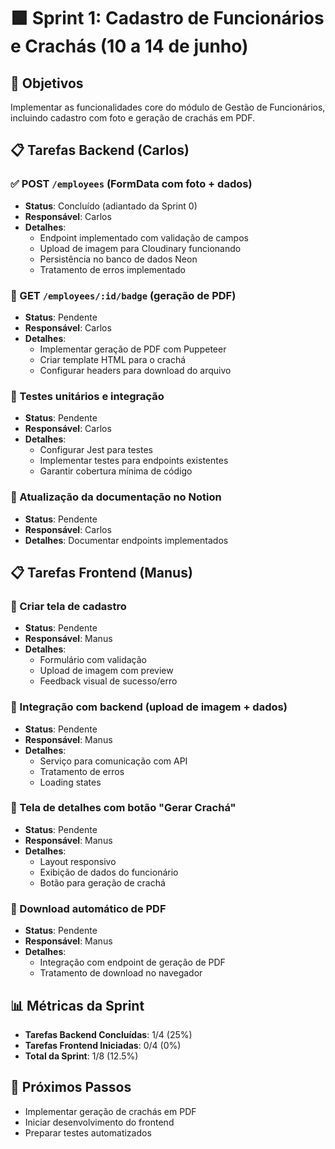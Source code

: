 # 🟩 Sprint 1: Cadastro de Funcionários e Crachás (10 a 14 de junho)

## 🎯 Objetivos
Implementar as funcionalidades core do módulo de Gestão de Funcionários, incluindo cadastro com foto e geração de crachás em PDF.

## 📋 Tarefas Backend (Carlos)

### ✅ POST `/employees` (FormData com foto + dados)
- **Status**: Concluído (adiantado da Sprint 0)
- **Responsável**: Carlos
- **Detalhes**:
  - Endpoint implementado com validação de campos
  - Upload de imagem para Cloudinary funcionando
  - Persistência no banco de dados Neon
  - Tratamento de erros implementado

### 🔄 GET `/employees/:id/badge` (geração de PDF)
- **Status**: Pendente
- **Responsável**: Carlos
- **Detalhes**:
  - Implementar geração de PDF com Puppeteer
  - Criar template HTML para o crachá
  - Configurar headers para download do arquivo

### 🔄 Testes unitários e integração
- **Status**: Pendente
- **Responsável**: Carlos
- **Detalhes**:
  - Configurar Jest para testes
  - Implementar testes para endpoints existentes
  - Garantir cobertura mínima de código

### 🔄 Atualização da documentação no Notion
- **Status**: Pendente
- **Responsável**: Carlos
- **Detalhes**: Documentar endpoints implementados

## 📋 Tarefas Frontend (Manus)

### 🔄 Criar tela de cadastro
- **Status**: Pendente
- **Responsável**: Manus
- **Detalhes**:
  - Formulário com validação
  - Upload de imagem com preview
  - Feedback visual de sucesso/erro

### 🔄 Integração com backend (upload de imagem + dados)
- **Status**: Pendente
- **Responsável**: Manus
- **Detalhes**:
  - Serviço para comunicação com API
  - Tratamento de erros
  - Loading states

### 🔄 Tela de detalhes com botão "Gerar Crachá"
- **Status**: Pendente
- **Responsável**: Manus
- **Detalhes**:
  - Layout responsivo
  - Exibição de dados do funcionário
  - Botão para geração de crachá

### 🔄 Download automático de PDF
- **Status**: Pendente
- **Responsável**: Manus
- **Detalhes**:
  - Integração com endpoint de geração de PDF
  - Tratamento de download no navegador

## 📊 Métricas da Sprint
- **Tarefas Backend Concluídas**: 1/4 (25%)
- **Tarefas Frontend Iniciadas**: 0/4 (0%)
- **Total da Sprint**: 1/8 (12.5%)

## 🚀 Próximos Passos
- Implementar geração de crachás em PDF
- Iniciar desenvolvimento do frontend
- Preparar testes automatizados
